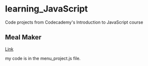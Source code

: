 # learning_JavaScript
Code projects from Codecademy's Introduction to JavaScript course

## Meal Maker
[Link](https://www.codecademy.com/courses/introduction-to-javascript/projects/meal-maker)

my code is in the menu_project.js file.